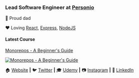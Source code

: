 ### Lead Software Engineer at [Personio][personio]

:boy: Proud dad

:hearts: Loving [React][react], [Express][express], [NodeJS][nodejs]

#### Latest Course

[Monorepos - A Beginner's Guide][courselink]

[![Monorepos - A Beginner's Guide][coursebanner]][courselink]

:house: [Website][website] **|** 
:bird: [Twitter][twitter] **|** 
:mortar_board: [Udemy][udemy] **|** 
:camera: [Instagram][instagram] **|** 
:necktie: [LinkedIn][linkedin]

[personio]: https://www.personio.com
[react]: https://reactjs.org
[express]: https://expressjs.com
[nodejs]: https://nodejs.org
[website]: https://robdonn.com
[twitter]: https://twitter.com/robdonncom
[udemy]: https://www.udemy.com/user/robert-donnelly-6
[instagram]: https://instagram.com/robdonncom
[linkedin]: https://www.linkedin.com/in/robdonn

[coursebanner]: https://img-b.udemycdn.com/course/750x422/3524942_7b53.jpg
[courselink]: https://www.udemy.com/course/monorepos-a-beginners-guide/?referralCode=E533ACEE2A8D5CC736B7
